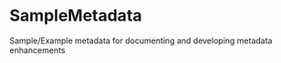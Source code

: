 SampleMetadata
==============

Sample/Example metadata for documenting and developing metadata enhancements
